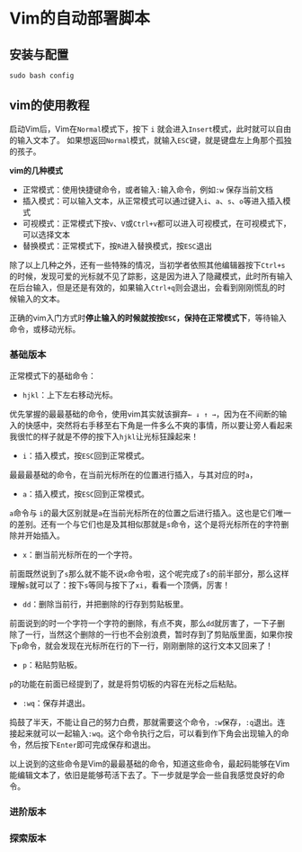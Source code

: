 # Vim的自动部署脚本

## 安装与配置
`sudo bash config`

## vim的使用教程

启动Vim后，Vim在`Normal`模式下，按下 `i` 就会进入`Insert`模式，此时就可以自由的输入文本了。
如果想返回`Normal`模式，就输入`ESC`键，就是键盘左上角那个孤独的孩子。

**vim的几种模式**

- 正常模式：使用快捷键命令，或者输入`:`输入命令，例如`:w` 保存当前文档
- 插入模式：可以输入文本，从正常模式可以通过键入`i`、`a`、`s`、`o`等进入插入模式
- 可视模式：正常模式下按`v`、`V`或`Ctrl+v`都可以进入可视模式，在可视模式下，可以选择文本
- 替换模式：正常模式下，按`R`进入替换模式，按`ESC`退出

除了以上几种之外，还有一些特殊的情况，当初学者依照其他编辑器按下`Ctrl+s`的时候，发现可爱的光标就不见了踪影，这是因为进入了隐藏模式，此时所有输入在后台输入，但是还是有效的，如果输入`Ctrl+q`则会退出，会看到刚刚慌乱的时候输入的文本。

正确的vim入门方式时**停止输入的时候就按按`ESC`，保持在正常模式下**，等待输入命令，或移动光标。

### 基础版本

正常模式下的基础命令：

- `hjkl`：上下左右移动光标。

优先掌握的最最基础的命令，使用vim其实就该摒弃`← ↓ ↑ →`，因为在不间断的输入的快感中，突然将右手移至右下角是一件多么不爽的事情，所以要让旁人看起来我很忙的样子就是不停的按下入`hjkl`让光标狂躁起来！

- `i`：插入模式，按`ESC`回到正常模式。

最最最基础的命令，在当前光标所在的位置进行插入，与其对应的时`a`，

- `a`：插入模式，按`ESC`回到正常模式。

`a`命令与 `i`的最大区别就是`a`在当前光标所在的位置之后进行插入。这也是它们唯一的差别。还有一个与它们也是及其相似那就是`s`命令，这个是将光标所在的字符删除并开始插入。

- `x`：删当前光标所在的一个字符。

前面既然说到了`s`那么就不能不说`x`命令啦，这个呢完成了`s`的前半部分，那么这样理解`s`就可以了：按下`s`等同与按下了`xi`，看看一个顶俩，厉害！

- `dd`：删除当前行，并把删除的行存到剪贴板里。

前面说到的时一个字符一个字符的删除，有点不爽，那么`dd`就厉害了，一下子删除了一行，当然这个删除的一行也不会别浪费，暂时存到了剪贴版里面，如果你按下`p`命令，就会发现在光标所在行的下一行，刚刚删除的这行文本又回来了！

- `p`：粘贴剪贴板。

`p`的功能在前面已经提到了，就是将剪切板的内容在光标之后粘贴。

- `:wq`：保存并退出。

捣鼓了半天，不能让自己的努力白费，那就需要这个命令，`:w`保存，`:q`退出。连接起来就可以一起输入`:wq`。这个命令执行之后，可以看到作下角会出现输入的命令，然后按下`Enter`即可完成保存和退出。

以上说到的这些命令是Vim的最最基础的命令，知道这些命令，最起码能够在Vim能编辑文本了，依旧是能够苟活下去了。下一步就是学会一些自我感觉良好的命令。

### 进阶版本

### 探索版本
